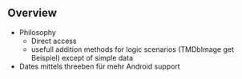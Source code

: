 ## Overview

- Philosophy
    - Direct access
    - usefull addition methods for logic scenarios (TMDbImage get Beispiel) except of simple data
- Dates mittels threeben für mehr Android support
